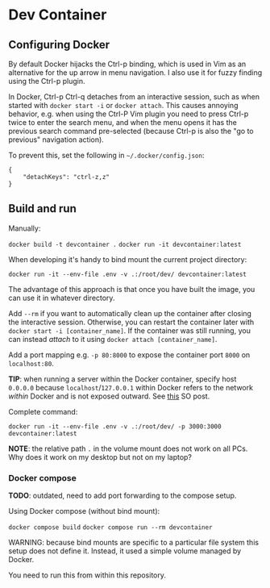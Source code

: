 # Dev Container

## Configuring Docker

By default Docker hijacks the Ctrl-p binding, which is used in Vim as an alternative for the up arrow in menu navigation.
I also use it for fuzzy finding using the Ctrl-p plugin.

In Docker, Ctrl-p Ctrl-q detaches from an interactive session, such as when started with `docker start -i` or `docker attach`.
This causes annoying behavior, e.g. when using the Ctrl-P Vim plugin you need to press Ctrl-p twice to enter the search menu, and when the menu opens it has the previous search command pre-selected (because Ctrl-p is also the "go to previous" navigation action).

To prevent this, set the following in `~/.docker/config.json`:

```
{
    "detachKeys": "ctrl-z,z"
}
```

## Build and run

Manually:

`docker build -t devcontainer .`
`docker run -it devcontainer:latest`

When developing it's handy to bind mount the current project directory:

`docker run -it --env-file .env -v .:/root/dev/ devcontainer:latest`

The advantage of this approach is that once you have built the image, you can use it in whatever directory.

Add `--rm` if you want to automatically clean up the container after closing the interactive session.
Otherwise, you can restart the container later with `docker start -i [container_name]`.
If the container was still running, you can instead *attach* to it using `docker attach [container_name]`.

Add a port mapping e.g. `-p 80:8000` to expose the container port `8000` on `localhost:80`.

**TIP**: when running a server within the Docker container, specify host `0.0.0.0` because `localhost`/`127.0.0.1` within Docker refers to the network *within* Docker and is not exposed outward.
See [this](https://stackoverflow.com/questions/75040507/how-to-access-fastapi-backend-from-a-different-machine-ip-on-the-same-local-netw/75041731#75041731) SO post.

Complete command:

`docker run -it --env-file .env -v .:/root/dev/ -p 3000:3000 devcontainer:latest`

**NOTE**: the relative path `.` in the volume mount does not work on all PCs. Why does it work on my desktop but not on my laptop?

### Docker compose

**TODO**: outdated, need to add port forwarding to the compose setup.

Using Docker compose (without bind mount):

`docker compose build`
`docker compose run --rm devcontainer`

WARNING: because bind mounts are specific to a particular file system this setup does not define it.
Instead, it used a simple volume managed by Docker.

You need to run this from within this repository.

